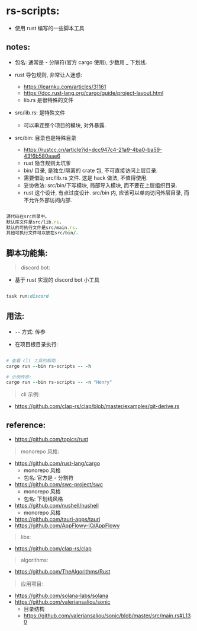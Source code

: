 # rs-scripts:

- 使用 rust 编写的一些脚本工具

## notes:

- 包名: 通常是 - 分隔符(官方 cargo 使用), 少数用 _ 下划线.
- rust 导包规则, 非常让人迷惑:
    - https://learnku.com/articles/31161
    - https://doc.rust-lang.org/cargo/guide/project-layout.html
    - lib.rs 是很特殊的文件

- src/lib.rs: 是特殊文件
    - 可以串连整个项目的模块, 对外暴露.

- src/bin: 目录也是特殊目录
    - https://rustcc.cn/article?id=dcc947c4-21a9-4ba0-ba59-43f6b580aae6
    - rust 隐含规则太坑爹
    - bin/ 目录, 是独立/隔离的 crate 包, 不可直接访问上层目录.
    - 需要借助 src/lib.rs 文件. 这是 hack 做法, 不值得使用.
    - 妥协做法: src/bin/下写模块, 局部导入模块, 而不要在上层组织目录.
    - rust 这个设计, 有点过度设计. src/bin 内, 应该可以单向访问外层目录, 而不允许外部访问内部.


```ruby

源代码在src目录中。
默认库文件是src/lib.rs.
默认的可执行文件是src/main.rs.
其他可执行文件可以放在src/bin/.


```

## 脚本功能集: 


> discord bot: 

- 基于 rust 实现的 discord bot 小工具

```ruby

task run:discord

```





## 用法:

- `--` 方式: 传参

- 在项目根目录执行:

```ruby

# 查看 cli 工具的帮助
cargo run --bin rs-scripts -- -h  

# 示例传参:
cargo run --bin rs-scripts -- -n "Henry"
```

> cli 示例:

- https://github.com/clap-rs/clap/blob/master/examples/git-derive.rs

## reference:

- https://github.com/topics/rust

> monorepo 风格:

- https://github.com/rust-lang/cargo
    - monorepo 风格
    - 包名: 官方是 - 分割符
- https://github.com/swc-project/swc
    - monorepo 风格
    - 包名: 下划线风格
- https://github.com/nushell/nushell
    - monorepo 风格
- https://github.com/tauri-apps/tauri
- https://github.com/AppFlowy-IO/AppFlowy

> libs:

- https://github.com/clap-rs/clap

> algorithms:

- https://github.com/TheAlgorithms/Rust

> 应用项目:

- https://github.com/solana-labs/solana
- https://github.com/valeriansaliou/sonic
    - 目录结构
    - https://github.com/valeriansaliou/sonic/blob/master/src/main.rs#L130